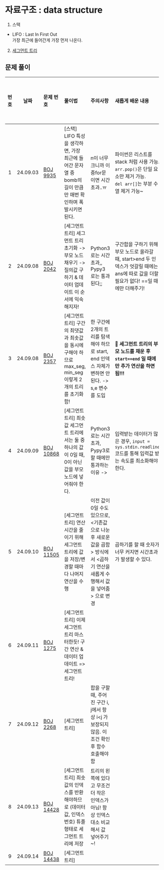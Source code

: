 # 자료구조 : data structure

1. 스택

- LIFO : Last In First Out <br>가장 최근에 들어간게 가장 먼저 나온다.

2. [세그먼트 트리](../../python/segment_tree.md)

## 문제 풀이

| 번호 |    날짜    | 문제 번호                                              | 풀이법                                                                    | 주의사항                                                                          | 새롭게 배운 내용                                                                              | 다시 풀어보기 |
|:--:|:--------:|:---------------------------------------------------|:-----------------------------------------------------------------------|:------------------------------------------------------------------------------|:---------------------------------------------------------------------------------------|:-------:|
| 1  | 24.09.03 | [BOJ 9935](https://www.acmicpc.net/problem/9935)   | [스택] LIFO 특성을 생각하면, 가장 최근에 들어간 문자열 중 bomb의 길이 만큼만 매번 확인하며 폭발시키면 된다.    | n이 너무 크니까 이중for문이면 시간초과..ㅠ                                                    | 파이썬은 리스트를 stack 처럼 사용 가능. <br>`arr.pop()`은 단일 요소만 제거 가능. <br>`del arr[]`는 부분 수열 제거 가능~ |    ✅    |
| 2  | 24.09.08 | [BOJ 2042](https://www.acmicpc.net/problem/2042)   | [세그먼트 트리] 세그먼트 트리 초기화 -> 부모 노드 채우기 -> 질의값 구하기 & 데이터 업데이트  이 순서에 익숙해지자! | Python3 로는 시간초과,, Pypy3 로는 통과된다;;                                             | 구간합을 구하기 위해 부모 노드로 올라갈 때, start>end 두 인덱스가 엇갈릴 때에는 ans에 따로 값을 더할 필요가 없다! ==일 때에만 더해주기! |         |
| 3  | 24.09.08 | [BOJ 2357](https://www.acmicpc.net/problem/2357)   | [세그먼트 트리] 구간의 최댓값과 최솟값을 동시에 구해야 하므로 max_seg, min_seg 이렇게 2개의 트리를 초기화함! | 한 구간에 2개의 트리를 탐색해야 하므로 start, end 인덱스 자체가 변하면 안된다. -> s,e 변수를 도입              | **🚨 세그먼트 트리의 부모 노드를 채운 후`start==end` 일 때에만 추가 연산을 하면 됨!!!**                           |         |
| 4  | 24.09.09 | [BOJ 10868](https://www.acmicpc.net/problem/10868) | [세그먼트 트리] 최솟값 세그먼트 트리에서는 둘 중 하나의 값이 0일 때, 0이 아닌 값을 부모 노드에 넣어줘야 한다.     | Python3로는 시간초과, Pypy3로 할 때에만 통과하는 이유 ->                                       | 입력받는 데이터가 많은 경우, `input = sys.stdin.readline` 코드를 통해 입력값 받는 속도를 최소화해야 한다.              |         |
| 5  | 24.09.10 | [BOJ 11505](https://www.acmicpc.net/problem/11505) | [세그먼트 트리] 연산 시간을 줄이기 위해 세그먼트 트리에 값을 저장/변경할 때마다 나머지 연산을 수행              | 이전 값이 0일 수도 있으므로, <기존값으로 나눈 후 새로운 값을 곱함> 방식에서 <곱하기 연산을 새롭게 수행해서 값을 넣어줌> 으로 변경 | 곱하기를 할 때 숫자가 너무 커지면 시간초과가 발생할 수 있다.                                                    |         |
| 6  | 24.09.11 | [BOJ 1275](https://www.acmicpc.net/problem/1275)   | [세그먼트 트리] 이제 세그먼트 트리 마스터한듯! 구간 연산 & 데이터 업데이트 => 세그먼트 트리!               |                                                                               |                                                                                        |         |
| 7  | 24.09.12 | [BOJ 2268](https://www.acmicpc.net/problem/2268)   | [세그먼트 트리]                                                              | 합을 구할 때, 주어진 구간 i, j에서 항상 i<j 가 보장되지 않음. 이 조건 확인 후 함수 호출해야함                   |                                                                                        |         |
| 8  | 24.09.13 | [BOJ 14428](https://www.acmicpc.net/problem/14428) | [세그먼트 트리] 최솟값의 인덱스를 반환해야하므로 (데이터 값, 인덱스 번호) 튜플 형태로 세그먼트 트리에 저장         | 트리의 왼쪽에 있다고 무조건 더 작은 인덱스가 아님! 항상 인덱스 대소 비교해서 값 넣어주기~!                         |                                                                                        |         |
| 9  | 24.09.14 | [BOJ 14438](https://www.acmicpc.net/problem/14438) | [세그먼트 트리]                                                              |                                                                               |                                                                                        |         |
